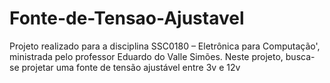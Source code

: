 # Fonte-de-Tensao-Ajustavel
Projeto realizado para a disciplina SSC0180 – Eletrônica para Computação', ministrada pelo professor Eduardo do Valle Simões. Neste projeto, busca-se projetar uma fonte de tensão ajustável entre 3v e 12v
